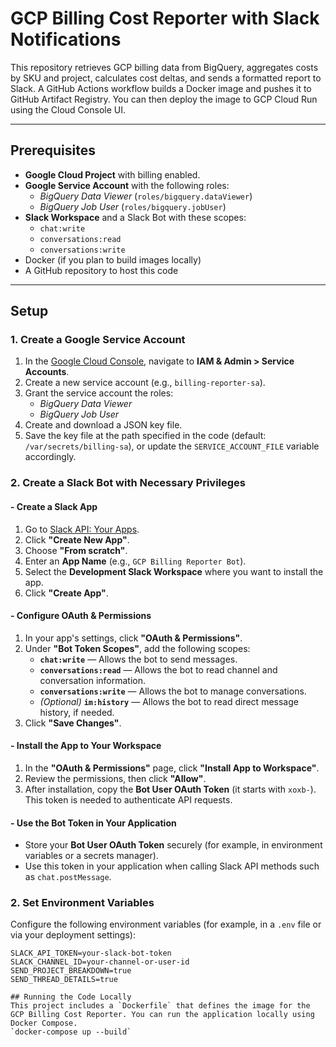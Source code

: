 # GCP Billing Cost Reporter with Slack Notifications

This repository retrieves GCP billing data from BigQuery, aggregates costs by SKU and project, calculates cost deltas, and sends a formatted report to Slack. A GitHub Actions workflow builds a Docker image and pushes it to GitHub Artifact Registry. You can then deploy the image to GCP Cloud Run using the Cloud Console UI.

---

## Prerequisites

- **Google Cloud Project** with billing enabled.
- **Google Service Account** with the following roles:
  - *BigQuery Data Viewer* (`roles/bigquery.dataViewer`)
  - *BigQuery Job User* (`roles/bigquery.jobUser`)
- **Slack Workspace** and a Slack Bot with these scopes:
  - `chat:write`
  - `conversations:read`
  - `conversations:write`
- Docker (if you plan to build images locally)
- A GitHub repository to host this code

---

## Setup

### 1. Create a Google Service Account

1. In the [Google Cloud Console](https://console.cloud.google.com/), navigate to **IAM & Admin > Service Accounts**.
2. Create a new service account (e.g., `billing-reporter-sa`).
3. Grant the service account the roles:
   - *BigQuery Data Viewer*
   - *BigQuery Job User*
4. Create and download a JSON key file.
5. Save the key file at the path specified in the code (default: `/var/secrets/billing-sa`), or update the `SERVICE_ACCOUNT_FILE` variable accordingly.

### 2. Create a Slack Bot with Necessary Privileges


#### - Create a Slack App

1. Go to [Slack API: Your Apps](https://api.slack.com/apps).
2. Click **"Create New App"**.
3. Choose **"From scratch"**.
4. Enter an **App Name** (e.g., `GCP Billing Reporter Bot`).
5. Select the **Development Slack Workspace** where you want to install the app.
6. Click **"Create App"**.

#### - Configure OAuth & Permissions

1. In your app's settings, click **"OAuth & Permissions"**.
2. Under **"Bot Token Scopes"**, add the following scopes:
   - **`chat:write`** — Allows the bot to send messages.
   - **`conversations:read`** — Allows the bot to read channel and conversation information.
   - **`conversations:write`** — Allows the bot to manage conversations.
   - *(Optional)* **`im:history`** — Allows the bot to read direct message history, if needed.
3. Click **"Save Changes"**.

#### - Install the App to Your Workspace

1. In the **"OAuth & Permissions"** page, click **"Install App to Workspace"**.
2. Review the permissions, then click **"Allow"**.
3. After installation, copy the **Bot User OAuth Token** (it starts with `xoxb-`).  
   This token is needed to authenticate API requests.

#### - Use the Bot Token in Your Application

- Store your **Bot User OAuth Token** securely (for example, in environment variables or a secrets manager).
- Use this token in your application when calling Slack API methods such as `chat.postMessage`.

### 2. Set Environment Variables

Configure the following environment variables (for example, in a `.env` file or via your deployment settings):

```env
SLACK_API_TOKEN=your-slack-bot-token
SLACK_CHANNEL_ID=your-channel-or-user-id
SEND_PROJECT_BREAKDOWN=true
SEND_THREAD_DETAILS=true

## Running the Code Locally
This project includes a `Dockerfile` that defines the image for the GCP Billing Cost Reporter. You can run the application locally using Docker Compose.
`docker-compose up --build`
